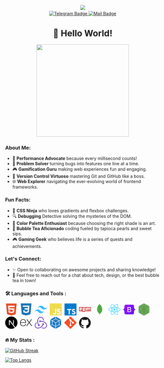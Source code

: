 <div id="header" align="center">
  <img src="https://i.giphy.com/media/v1.Y2lkPTc5MGI3NjExZGRnYzBocGM3ZzFqYWQ1dnZ0aWY4aXZ5YjR0MWdpaHdseTkwZTFyYyZlcD12MV9pbnRlcm5hbF9naWZfYnlfaWQmY3Q9cw/SHxQUaJCRSiJRz4ZmV/giphy.gif" width="200"/>
</div>
 <div id="badges" align="center">
       <a href="https://t.me/JezLeanz">
    <img src="https://img.shields.io/badge/TG-blue?logo=telegram&logoColor=cyan&style=for-the-badge" alt="Telegram Badge"/>
  </a>  
  <a href="mailto:yaroslav.saxno@inbox.ru">
    <img src="https://img.shields.io/badge/mail-white?logo=maildotru&logoColor=orange&style=for-the-badge" alt="Mail Badge"/>
  </a>
   <h1>👋 Hello World! </h1>
</div>

<div align="center">
  <img src="https://i.giphy.com/media/v1.Y2lkPTc5MGI3NjExajdzbHlua3AydG1tbDUwdGtscTVxcDlpZzFpMjRvdnVna2pvaHQwayZlcD12MV9pbnRlcm5hbF9naWZfYnlfaWQmY3Q9Zw/CuuSHzuc0O166MRfjt/giphy.gif" width="300" height="300"/>
</div>

### About Me:
- 🚀 **Performance Advocate** because every millisecond counts!
- 🧩 **Problem Solver** turning bugs into features one line at a time.
- 🎮 **Gamification Guru** making web experiences fun and engaging.
- 🔄 **Version Control Virtuoso** mastering Git and GitHub like a boss.
- 🌐 **Web Explorer** navigating the ever-evolving world of frontend frameworks.

### Fun Facts:
- 🌈 **CSS Ninja** who loves gradients and flexbox challenges.
- 🔍 **Debugging** Detective solving the mysteries of the DOM.
- 🎨 **Color Palette Enthusiast** because choosing the right shade is an art.
- :tea: **Bubble Tea Aficionado** coding fueled by tapioca pearls and sweet sips.
- 🎮 **Gaming Geek** who believes life is a series of quests and achievements.

### Let's Connect:
- ✨ Open to collaborating on awesome projects and sharing knowledge!
- 💬 Feel free to reach out for a chat about tech, design, or the best bubble tea in town!

### :hammer_and_wrench: Languages and Tools :
<img src="https://github.com/devicons/devicon/blob/master/icons/html5/html5-plain.svg" title="html5" alt="html5" width="40" height="40"/>&nbsp;
<img src="https://github.com/devicons/devicon/blob/master/icons/css3/css3-plain.svg" title="css3" alt="css3" width="40" height="40"/>&nbsp;
<img src="https://github.com/devicons/devicon/blob/master/icons/tailwindcss/tailwindcss-original.svg" title="tailwindcss" alt="tailwindcss" width="40" height="40"/>&nbsp;
<img src="https://github.com/devicons/devicon/blob/master/icons/javascript/javascript-plain.svg" title="javascript" alt="javascript" width="40" height="40"/>&nbsp;
<img src="https://github.com/devicons/devicon/blob/master/icons/typescript/typescript-plain.svg" title="typescript" alt="typescript" width="40" height="40"/>&nbsp;
<img src="https://github.com/devicons/devicon/blob/master/icons/npm/npm-original-wordmark.svg" title="npm" alt="npm" width="40" height="40"/>&nbsp;
<img src="https://github.com/devicons/devicon/blob/master/icons/mongodb/mongodb-plain.svg" title="mongodb" alt="mongodb" width="40" height="40"/>&nbsp;
<img src="https://github.com/devicons/devicon/blob/master/icons/react/react-original.svg" title="react" alt="react" width="40" height="40"/>&nbsp;
<img src="https://github.com/devicons/devicon/blob/master/icons/bootstrap/bootstrap-original.svg" title="bootstrap" alt="bootstrap" width="40" height="40"/>&nbsp;
<img src="https://github.com/devicons/devicon/blob/master/icons/nodejs/nodejs-plain.svg" title="nodejs" alt="nodejs" width="40" height="40"/>&nbsp;
<img src="https://github.com/devicons/devicon/blob/master/icons/nextjs/nextjs-plain.svg" title="nextjs" alt="nextjs" width="40" height="40"/>&nbsp;
<img src="https://github.com/devicons/devicon/blob/master/icons/express/express-original.svg" title="express" alt="express" width="40" height="40"/>&nbsp;
<img src="https://github.com/devicons/devicon/blob/master/icons/redux/redux-original.svg" title="redux" alt="redux" width="40" height="40"/>&nbsp;
<img src="https://github.com/devicons/devicon/blob/master/icons/webpack/webpack-plain.svg" title="webpack" alt="webpack" width="40" height="40"/>&nbsp;
<img src="https://github.com/devicons/devicon/blob/master/icons/git/git-plain.svg" title="git" alt="git" width="40" height="40"/>&nbsp;
<img src="https://github.com/devicons/devicon/blob/master/icons/github/github-original.svg" title="github" alt="github" width="40" height="40"/>&nbsp;


### :fire: My Stats :
[![GitHub Streak](http://github-readme-streak-stats.herokuapp.com?user=Jequda&theme=dark&background=000000)](https://git.io/streak-stats)  

[![Top Langs](https://github-readme-stats.vercel.app/api/top-langs/?username=Jequda&layout=compact&theme=vision-friendly-dark)](https://github.com/anuraghazra/github-readme-stats)

<!--
**Jequda/Jequda** is a ✨ _special_ ✨ repository because its `README.md` (this file) appears on your GitHub profile.

Here are some ideas to get you started:

- 🔭 I’m currently working on ...
- 🌱 I’m currently learning ...
- 👯 I’m looking to collaborate on ...
- 🤔 I’m looking for help with ...
- 💬 Ask me about ...
- 📫 How to reach me: ...
- 😄 Pronouns: ...
- ⚡ Fun fact: ...
-->
